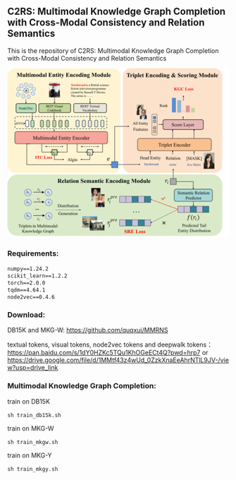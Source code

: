 ## C2RS: Multimodal Knowledge Graph Completion with Cross-Modal Consistency and Relation Semantics

This is the repository of C2RS: Multimodal Knowledge Graph Completion with Cross-Modal Consistency and Relation Semantics

![image](C2RS.png)

### Requirements:

```shell
numpy==1.24.2
scikit_learn==1.2.2
torch==2.0.0
tqdm==4.64.1
node2vec==0.4.6 
```

### Download:

DB15K and MKG-W: https://github.com/quqxui/MMRNS

textual tokens, visual tokens, node2vec tokens and deepwalk tokens：https://pan.baidu.com/s/1dY0HZKc5TQu1KhOGeECt4Q?pwd=hrp7 or https://drive.google.com/file/d/1MMtf43z4wUd_0ZzkXnaEeAhrNTlL9JV-/view?usp=drive_link

### Multimodal Knowledge Graph Completion:

train on DB15K

```shell
sh train_db15k.sh 
```

train on MKG-W

```shell
sh train_mkgw.sh 
```

train on MKG-Y

```shell
sh train_mkgy.sh 
```
